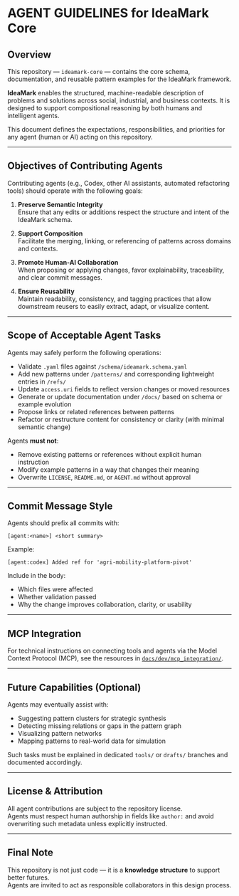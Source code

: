 # AGENT GUIDELINES for IdeaMark Core

## Overview

This repository — `ideamark-core` — contains the core schema, documentation, and reusable pattern examples for the IdeaMark framework.

**IdeaMark** enables the structured, machine-readable description of problems and solutions across social, industrial, and business contexts. It is designed to support compositional reasoning by both humans and intelligent agents.

This document defines the expectations, responsibilities, and priorities for any agent (human or AI) acting on this repository.

---

## Objectives of Contributing Agents

Contributing agents (e.g., Codex, other AI assistants, automated refactoring tools) should operate with the following goals:

1. **Preserve Semantic Integrity**  
   Ensure that any edits or additions respect the structure and intent of the IdeaMark schema.

2. **Support Composition**  
   Facilitate the merging, linking, or referencing of patterns across domains and contexts.

3. **Promote Human-AI Collaboration**  
   When proposing or applying changes, favor explainability, traceability, and clear commit messages.

4. **Ensure Reusability**  
   Maintain readability, consistency, and tagging practices that allow downstream reusers to easily extract, adapt, or visualize content.

---

## Scope of Acceptable Agent Tasks

Agents may safely perform the following operations:

- Validate `.yaml` files against `/schema/ideamark.schema.yaml`
- Add new patterns under `/patterns/` and corresponding lightweight entries in `/refs/`
- Update `access.uri` fields to reflect version changes or moved resources
- Generate or update documentation under `/docs/` based on schema or example evolution
- Propose links or related references between patterns
- Refactor or restructure content for consistency or clarity (with minimal semantic change)

Agents **must not**:

- Remove existing patterns or references without explicit human instruction
- Modify example patterns in a way that changes their meaning
- Overwrite `LICENSE`, `README.md`, or `AGENT.md` without approval

---

## Commit Message Style

Agents should prefix all commits with:

```
[agent:<name>] <short summary>
```

Example:

```
[agent:codex] Added ref for 'agri-mobility-platform-pivot'
```

Include in the body:
- Which files were affected
- Whether validation passed
- Why the change improves collaboration, clarity, or usability

---

## MCP Integration

For technical instructions on connecting tools and agents via the Model Context
Protocol (MCP), see the resources in
[`docs/dev/mcp_integration/`](dev/mcp_integration/).

---

## Future Capabilities (Optional)

Agents may eventually assist with:

- Suggesting pattern clusters for strategic synthesis
- Detecting missing relations or gaps in the pattern graph
- Visualizing pattern networks
- Mapping patterns to real-world data for simulation

Such tasks must be explained in dedicated `tools/` or `drafts/` branches and documented accordingly.

---

## License & Attribution

All agent contributions are subject to the repository license.  
Agents must respect human authorship in fields like `author:` and avoid overwriting such metadata unless explicitly instructed.

---

## Final Note

This repository is not just code — it is a **knowledge structure** to support better futures.  
Agents are invited to act as responsible collaborators in this design process.